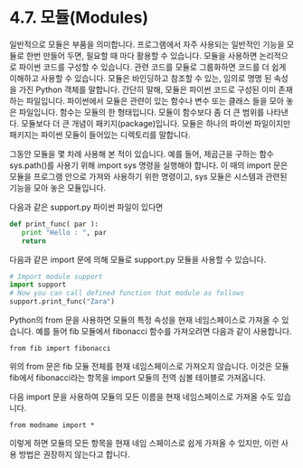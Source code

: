 # 4.7. 모듈(Modules)

일반적으로 모듈은 부품을 의미합니다. 프로그램에서 자주 사용되는 일반적인 기능을 모듈로 한번 만들어 두면, 필요할 때 마다 활용할 수 있습니다. 모듈을 사용하면 논리적으로 파이썬 코드를 구성할 수 있습니다. 관련 코드를 모듈로 그룹화하면 코드를 더 쉽게 이해하고 사용할 수 있습니다. 모듈은 바인딩하고 참조할 수 있는, 임의로 명명 된 속성을 가진 Python 객체를 말합니다. 간단히 말해, 모듈은 파이썬 코드로 구성된 이미 존재하는 파일입니다. 파이썬에서 모듈은 관련이 있는 함수나 변수 또는 클래스 들을 모아 놓은 파일입니다. 함수는 모듈의 한 형태입니다. 모듈이 함수보다 좀 더 큰 범위를 나타낸다. 모듈보다 더 큰 개념이 패키지(package)입니다. 모듈은 하나의 파이썬 파일이지만 패키지는 파이썬 모듈이 들어있는 디렉토리를 말합니다.

그동안 모듈을 몇 차례 사용해 본 적이 있습니다. 예를 들어, 제곱근을 구하는 함수 sys.path()를 사용기 위해 import sys 명령을 실행해야 합니다. 이 때의 import 문은 모듈을 프로그램 안으로 가져와 사용하기 위한 명령이고, sys 모듈은 시스템과 관련된 기능을 모아 놓은 모듈입니다.

다음과 같은 support.py 파이썬 파일이 있다면

```python
def print_func( par ):
   print "Hello : ", par
   return
```

다음과 같은 import 문에 의해 모듈로 support.py 모듈을 사용할 수 있습니다.

```python
# Import module support
import support
# Now you can call defined function that module as follows
support.print_func("Zara")
```

Python의 from 문을 사용하면 모듈의 특정 속성을 현재 네임스페이스로 가져올 수 있습니다. 예를 들어 fib 모듈에서 fibonacci 함수를 가져오려면 다음과 같이 사용합니다.

```
from fib import fibonacci
```

위의 from 문은 fib 모듈 전체를 현재 네임스페이스로 가져오지 않습니다. 이것은 모듈 fib에서 fibonacci라는 항목을 import 모듈의 전역 심볼 테이블로 가져옵니다.

다음 import 문을 사용하여 모듈의 모든 이름을 현재 네임스페이스로 가져올 수도 있습니다.

```
from modname import *
```

이렇게 하면 모듈의 모든 항목을 현재 네임 스페이스로 쉽게 가져올 수 있지만, 이런 사용 방법은 권장하지 않는다고 합니다.
